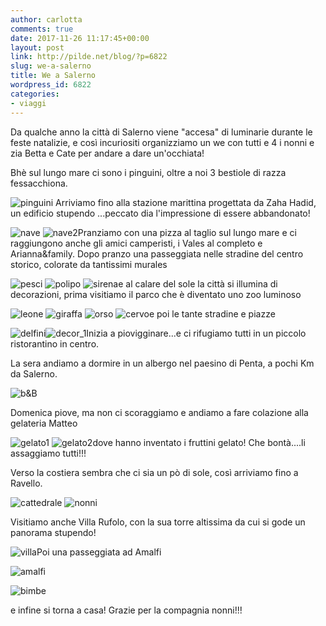 ```yaml
---
author: carlotta
comments: true
date: 2017-11-26 11:17:45+00:00
layout: post
link: http://pilde.net/blog/?p=6822
slug: we-a-salerno
title: We a Salerno
wordpress_id: 6822
categories:
- viaggi
---
```


Da qualche anno la città di Salerno viene "accesa" di luminarie durante le feste natalizie, e così incuriositi organizziamo un we con tutti e 4 i nonni e zia Betta e Cate per andare a dare un'occhiata!

Bhè sul lungo mare ci sono i pinguini, oltre a noi 3 bestiole di razza fessacchiona.

![pinguini](http://pilde.net/blog/wp-content/uploads/2018/02/pinguini.png) Arriviamo fino alla stazione marittina progettata da Zaha Hadid, un edificio stupendo ...peccato dia l'impressione di essere abbandonato!

![nave](http://pilde.net/blog/wp-content/uploads/2018/02/nave.png) ![nave2](http://pilde.net/blog/wp-content/uploads/2018/02/nave2.png)Pranziamo con una pizza al taglio sul lungo mare e ci raggiungono anche gli amici camperisti, i Vales al completo e Arianna&family. Dopo pranzo una passeggiata nelle stradine del centro storico, colorate da tantissimi murales

![pesci](http://pilde.net/blog/wp-content/uploads/2018/02/pesci.png) ![polipo](http://pilde.net/blog/wp-content/uploads/2018/02/polipo.png) ![sirena](http://pilde.net/blog/wp-content/uploads/2018/02/sirena.png)e al calare del sole la città si illumina di decorazioni, prima visitiamo il parco che è diventato uno zoo luminoso

![leone](http://pilde.net/blog/wp-content/uploads/2018/02/leone.png) ![giraffa](http://pilde.net/blog/wp-content/uploads/2018/02/giraffa.png) ![orso](http://pilde.net/blog/wp-content/uploads/2018/02/orso.jpg) ![cervo](http://pilde.net/blog/wp-content/uploads/2018/02/cervo.png)e poi le tante stradine e piazze

![delfini](http://pilde.net/blog/wp-content/uploads/2018/02/delfini.jpg)![decor_1](http://pilde.net/blog/wp-content/uploads/2018/02/decor_1.png)Inizia a piovigginare...e ci rifugiamo tutti in un piccolo ristorantino in centro.

La sera andiamo a dormire in un albergo nel paesino di Penta, a pochi Km da Salerno.

![b&B](http://pilde.net/blog/wp-content/uploads/2017/11/bB.jpg)

Domenica piove, ma non ci scoraggiamo e andiamo a fare colazione alla gelateria Matteo

![gelato1](http://pilde.net/blog/wp-content/uploads/2018/02/gelato1.jpg) ![gelato2](http://pilde.net/blog/wp-content/uploads/2018/02/gelato2.jpg)dove hanno inventato i fruttini gelato! Che bontà....li assaggiamo tutti!!!

Verso la costiera sembra che ci sia un pò di sole, così arriviamo fino a Ravello.

![cattedrale](http://pilde.net/blog/wp-content/uploads/2018/02/cattedrale.jpg) ![nonni](http://pilde.net/blog/wp-content/uploads/2018/02/nonni.jpg)

Visitiamo anche Villa Rufolo, con la sua torre altissima da cui si gode un panorama stupendo!

![villa](http://pilde.net/blog/wp-content/uploads/2018/02/villa.jpg)Poi una passeggiata ad Amalfi

![amalfi](http://pilde.net/blog/wp-content/uploads/2018/02/amalfi.jpg)

![bimbe](http://pilde.net/blog/wp-content/uploads/2017/11/bimbe.jpg)

e infine si torna a casa! Grazie per la compagnia nonni!!!
